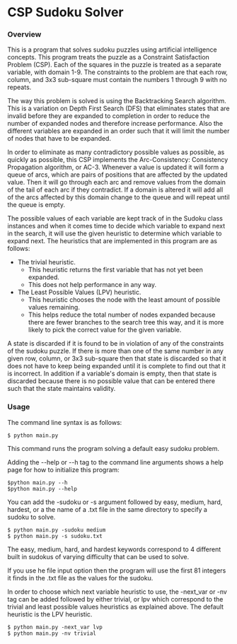 # CSP Sudoku Solver

### Overview
This is a program that solves sudoku puzzles using artificial intelligence concepts. 
This program treats the puzzle as a Constraint Satisfaction Problem (CSP). Each of the squares in the 
puzzle is treated as a separate variable, with domain 1-9. The constraints to the problem
are that each row, column, and 3x3 sub-square must contain the numbers 1 through 9 with
no repeats.

The way this problem is solved is using the Backtracking Search algorithm. This is a variation
on Depth First Search (DFS) that eliminates states that are invalid before they are expanded to 
completion in order to reduce the number of expanded nodes and therefore increase performance. 
Also the different variables are expanded in an order such that it will limit the number 
of nodes that have to be expanded.

In order to eliminate as many contradictory possible values as possible, as quickly as possible, 
this CSP implements the Arc-Consistency: Consistency Propagation algorithm, or AC-3. Whenever a value is 
updated it will form a queue of arcs, which are pairs of positions that are affected by the updated value.
Then it will go through each arc and remove values from the domain of the tail of each arc if they contradict.
If a domain is altered it will add all of the arcs affected by this domain change to the queue and will repeat 
until the queue is empty. 

The possible values of each variable are kept track of in the Sudoku class instances and
when it comes time to decide which variable to expand next in the search, it will use the given
heuristic to determine which variable to expand next. The heuristics that are implemented in this
program are as follows:

- The trivial heuristic.
    - This heuristic returns the first variable that has not yet been expanded.
    - This does not help performance in any way.
- The Least Possible Values (LPV) heuristic.
    - This heuristic chooses the node with the least amount of possible values remaining. 
    - This helps reduce the total number of nodes expanded because there are fewer branches 
    to the search tree this way, and it is more likely to pick the correct value for the given variable.

A state is discarded if it is found to be in violation of any of the constraints of the
sudoku puzzle. If there is more than one of the same number in any given row, column, or 3x3 
sub-square then that state is discarded so that it does not have to keep being expanded until
it is complete to find out that it is incorrect. In addition if a variable's domain is empty, then
that state is discarded because there is no possible value that can be entered there such that the 
state maintains validity.

### Usage
The command line syntax is as follows:

    $ python main.py
    
This command runs the program solving a default easy sudoku problem.

Adding the --help or --h tag to the command line arguments shows a help page for how to initialize this program:

    $python main.py --h
    $python main.py --help

You can add the -sudoku or -s argument followed by easy, medium, hard, hardest, or a the name of a .txt file
in the same directory to specify a sudoku to solve.

    $ python main.py -sudoku medium
    $ python main.py -s sudoku.txt

The easy, medium, hard, and hardest keywords correspond to 4 different built in sudokus of varying difficulty
that can be used to solve.

If you use he file input option then the program will use the first 81 integers it finds in the .txt file
as the values for the sudoku.

In order to choose which next variable heuristic to use, the -next_var or -nv tag can be added followed
by either trivial, or lpv which correspond to the trivial and least possible values heuristics as explained 
above. The default heuristic is the LPV heuristic.

    $ python main.py -next_var lvp
    $ python main.py -nv trivial